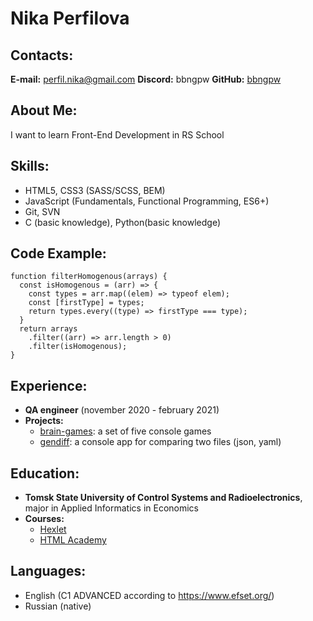 # Nika Perfilova

## Contacts:

**E-mail:** [perfil.nika@gmail.com](mailto:perfil.nika@gmail.com)
**Discord:** bbngpw
**GitHub:** [bbngpw](https://github.com/bbngpw)

## About Me:

I want to learn Front-End Development in RS School

## Skills:

- HTML5, CSS3 (SASS/SCSS, BEM)
- JavaScript (Fundamentals, Functional Programming, ES6+)
- Git, SVN
- C (basic knowledge), Python(basic knowledge)

## Code Example:

```
function filterHomogenous(arrays) {
  const isHomogenous = (arr) => {
    const types = arr.map((elem) => typeof elem);
    const [firstType] = types;
    return types.every((type) => firstType === type);
  }
  return arrays
    .filter((arr) => arr.length > 0)
    .filter(isHomogenous);
}
```

## Experience:

- **QA engineer** (november 2020 - february 2021)
- **Projects:**
  - [brain-games](https://github.com/bbngpw/frontend-project-lvl1): a set of five console games
  - [gendiff](https://github.com/bbngpw/frontend-project-lvl2): a console app for comparing two files (json, yaml)

## Education:

- **Tomsk State University of Control Systems and Radioelectronics**, major in Applied Informatics in Economics
- **Courses:**
  - [Hexlet](https://ru.hexlet.io/u/bbngpw)
  - [HTML Academy](https://htmlacademy.ru/profile/id421001)

## Languages:

- English (C1 ADVANCED according to https://www.efset.org/)
- Russian (native)
